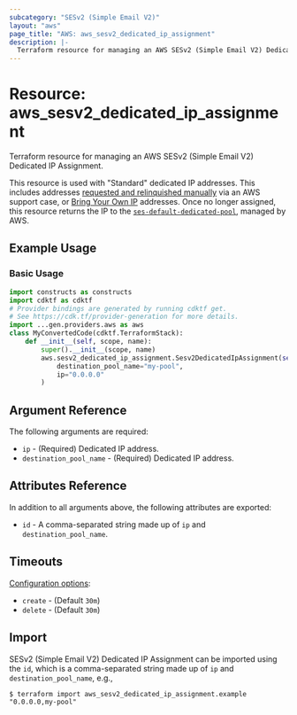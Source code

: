 ```yaml
---
subcategory: "SESv2 (Simple Email V2)"
layout: "aws"
page_title: "AWS: aws_sesv2_dedicated_ip_assignment"
description: |-
  Terraform resource for managing an AWS SESv2 (Simple Email V2) Dedicated IP Assignment.
---
```


# Resource: aws_sesv2_dedicated_ip_assignment

Terraform resource for managing an AWS SESv2 (Simple Email V2) Dedicated IP Assignment.

This resource is used with "Standard" dedicated IP addresses. This includes addresses [requested and relinquished manually](https://docs.aws.amazon.com/ses/latest/dg/dedicated-ip-case.html) via an AWS support case, or [Bring Your Own IP](https://docs.aws.amazon.com/ses/latest/dg/dedicated-ip-byo.html) addresses. Once no longer assigned, this resource returns the IP to the [`ses-default-dedicated-pool`](https://docs.aws.amazon.com/ses/latest/dg/managing-ip-pools.html), managed by AWS.

## Example Usage

### Basic Usage

```python
import constructs as constructs
import cdktf as cdktf
# Provider bindings are generated by running cdktf get.
# See https://cdk.tf/provider-generation for more details.
import ...gen.providers.aws as aws
class MyConvertedCode(cdktf.TerraformStack):
    def __init__(self, scope, name):
        super().__init__(scope, name)
        aws.sesv2_dedicated_ip_assignment.Sesv2DedicatedIpAssignment(self, "example",
            destination_pool_name="my-pool",
            ip="0.0.0.0"
        )
```

## Argument Reference

The following arguments are required:

* `ip` - (Required) Dedicated IP address.
* `destination_pool_name` - (Required) Dedicated IP address.

## Attributes Reference

In addition to all arguments above, the following attributes are exported:

* `id` - A comma-separated string made up of `ip` and `destination_pool_name`.

## Timeouts

[Configuration options](https://developer.hashicorp.com/terraform/language/resources/syntax#operation-timeouts):

* `create` - (Default `30m`)
* `delete` - (Default `30m`)

## Import

SESv2 (Simple Email V2) Dedicated IP Assignment can be imported using the `id`, which is a comma-separated string made up of `ip` and `destination_pool_name`, e.g.,

```
$ terraform import aws_sesv2_dedicated_ip_assignment.example "0.0.0.0,my-pool"
```

<!-- cache-key: cdktf-0.17.0-pre.15 input-a80301b00046fe33dd05dee036aff9103a65737e9600a41293b92117b9dd853d -->